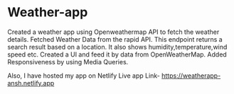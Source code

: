# Weather-app
Created a weather app using Openweathermap API to fetch the weather details.
Fetched Weather Data from the rapid API. This endpoint returns a search result based on a location.
It also shows humidity,temperature,wind speed etc.
Created a UI and feed it by data from OpenWeatherMap.
Added Responsiveness by using Media Queries.

Also, I have hosted my app on Netlify
Live app Link- https://weatherapp-ansh.netlify.app

